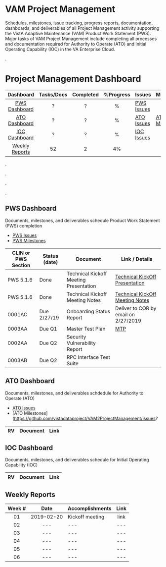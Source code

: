 # VAM Project Management
Schedules, milestones, issue tracking, progress reports, documentation, dashboards, and deliverables of all Project Management activity supporting the VistA Adaptive Maintenance (VAM) Product Work Statement (PWS).   Major tasks of VAM Project Management include completing all processes and documentation required for Authority to Operate (ATO) and Initial Operating Capability (IOC) in the VA Enterprise Cloud.

.


# Project Management Dashboard
Dashboard | Tasks/Docs | Completed | %Progress| Issues | Milestones|  Summary |
|:---:|:---:|:---:|:---:|---|---|---|
[PWS Dashboard](#ato-dashboard)    | ? | ? | % | [PWS Issues](https://github.com/vistadataproject/VAM2ProjectManagement/issues?q=is%3Aopen+is%3Aissue+label%3APWS) |   | complete task list |
[ATO Dashboard](#ioc-dashboard)    | ? | ? | % | [ATO Issues](https://github.com/vistadataproject/VAM2ProjectManagement/issues?q=is%3Aopen+is%3Aissue+label%3AATO) | [ATO Milestones](https://github.com/vistadataproject/VAM2ProjectManagement/issues?q=is%3Aopen+is%3Aissue+milestone%3AATO-Scope)  | complete task list |
[IOC Dashboard](#pws-dashboard)    | ? | ? | % | [IOC Issues](https://github.com/vistadataproject/VAM2ProjectManagement/issues?q=is%3Aopen+is%3Aissue+label%3AIOC)  |   |  complete task list|
[Weekly Reports](#weekly-reports)  | 52 | 2 | 4% |  |  |  on track |





.

.

.

.


## PWS Dashboard
Documents, milestones, and deliverables schedule Product Work Statement (PWS) completion

* [PWS Issues](https://github.com/vistadataproject/VAM2ProjectManagement/issues?q=is%3Aopen+is%3Aissue+label%3APWS)
* [PWS Milestones](https://github.com/vistadataproject/VAM2ProjectManagement/issues?q=is%3Aopen+is%3Aissue+milestone%3APWS-Scope)


|CLIN or PWS Section | Status (date) | Document  | Link / Details |
|---|---|---|---|
|PWS 5.1.6 | Done | Technical Kickoff Meeting Presentation | [Technical KickOff Presentation](/Documents/Technical_Kickoff_Meeting/VAM2_Technical_KickOff_Meeting_20190206.pdf) |
|PWS 5.1.6 | Done | Technical Kickoff Meeting Notes |  [Technical KickOff Meeting Notes](/Documents/Technical_Kickoff_Meeting/VAM2_Technical_Kickoff_Meeting_Notes_20190206.md) |
|0001AC | Due 2/27/19 |  Onboarding Status Report | Deliver to COR by email on 2/27/2019 |
|0003AA | Due Q1 | Master Test Plan|  [MTP](/Documents/Master_Test_Plan.md) |
|0002AA	| Due Q2 | Security Vulnerability Report |    |
|0003AB	| Due Q2 | RPC Interface Test Suite |    |


## ATO Dashboard
Documents, milestones, and deliverables schdedule for Authority to Operate (ATO)

* [ATO Issues](https://github.com/vistadataproject/VAM2ProjectManagement/issues?q=is%3Aopen+is%3Aissue+label%3AATO)
* [ATO Milestones](https://github.com/vistadataproject/VAM2ProjectManagement/issues?

|RV | Document |  Link |
|---|---|---|


## IOC Dashboard
Documents, milestones, and deliverables schedule for Initial Operating Capability (IOC)

|RV | Document |  Link |
|---|---|---|



## Weekly Reports
Week #  | Date | Accomplishments | Link
|:---:|:---:|:---|:---:|
| 01 |2019-02-20| Kickoff meeting| link|
| 02 |---|---|---|
| 03 |---|---|---|
| 04 |---|---|---|
| 05 |---|---|---|
| 06 |---|---|---|

















